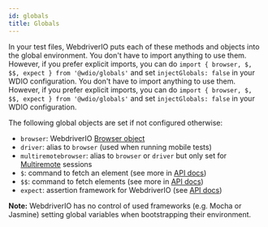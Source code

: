 ```yaml
---
id: globals
title: Globals
---
```


In your test files, WebdriverIO puts each of these methods and objects into the global environment. You don't have to import anything to use them. However, if you prefer explicit imports, you can do `import { browser, $, $$, expect } from '@wdio/globals'` and set `injectGlobals: false` in your WDIO configuration. You don't have to import anything to use them. However, if you prefer explicit imports, you can do `import { browser, $, $$, expect } from '@wdio/globals'` and set `injectGlobals: false` in your WDIO configuration.

The following global objects are set if not configured otherwise:

- `browser`: WebdriverIO [Browser object](https://webdriver.io/docs/api/browser)
- `driver`: alias to `browser` (used when running mobile tests)
- `multiremotebrowser`: alias to `browser` or `driver` but only set for [Multiremote](/docs/multiremote) sessions
- `$`: command to fetch an element (see more in [API docs](/docs/api/browser/$))
- `$$`: command to fetch elements (see more in [API docs](/docs/api/browser/$$))
- `expect`: assertion framework for WebdriverIO (see [API docs](/docs/api/expect-webdriverio))

__Note:__ WebdriverIO has no control of used frameworks (e.g. Mocha or Jasmine) setting global variables when bootstrapping their environment.

